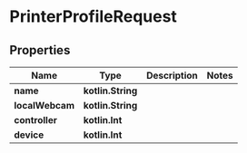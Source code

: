 
# PrinterProfileRequest

## Properties
Name | Type | Description | Notes
------------ | ------------- | ------------- | -------------
**name** | **kotlin.String** |  | 
**localWebcam** | **kotlin.String** |  | 
**controller** | **kotlin.Int** |  | 
**device** | **kotlin.Int** |  | 



